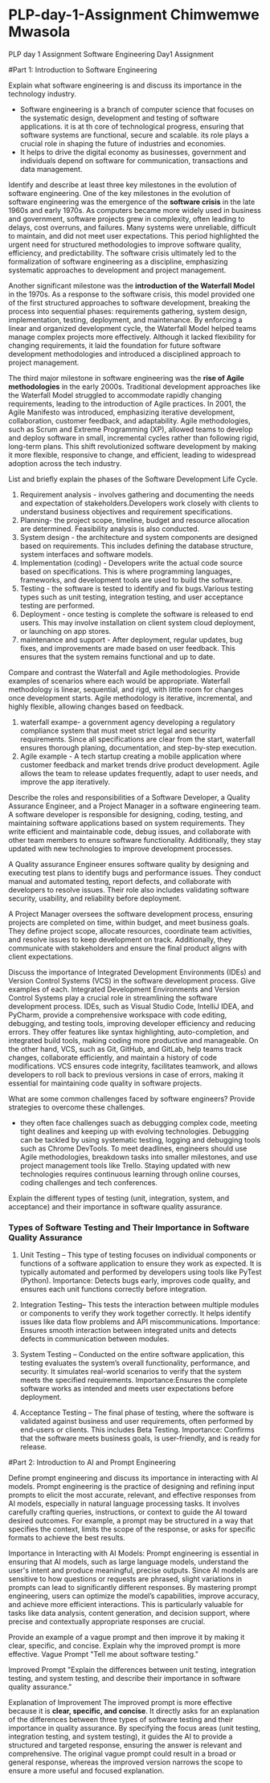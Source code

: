 # PLP-day-1-Assignment Chimwemwe Mwasola
PLP day 1 Assignment
Software Engineering Day1 Assignment

#Part 1: Introduction to Software Engineering

Explain what software engineering is and discuss its importance in the technology industry.
- Software engineering is a branch of computer science that focuses on the systematic design, development and testing of software applications. it is at th core of technological progress, ensuring that software systems are functional, secure and scalable. its role plays a crucial role in shaping the future of industries and economies.
- It helps to drive the digital economy as businesses, government and individuals depend on software for communication, transactions and data management.

Identify and describe at least three key milestones in the evolution of software engineering.
One of the key milestones in the evolution of software engineering was the emergence of the **software crisis** in the late 1960s and early 1970s. As computers became more widely used in business and government, software projects grew in complexity, often leading to delays, cost overruns, and failures. Many systems were unreliable, difficult to maintain, and did not meet user expectations. This period highlighted the urgent need for structured methodologies to improve software quality, efficiency, and predictability. The software crisis ultimately led to the formalization of software engineering as a discipline, emphasizing systematic approaches to development and project management.  

Another significant milestone was the **introduction of the Waterfall Model** in the 1970s. As a response to the software crisis, this model provided one of the first structured approaches to software development, breaking the process into sequential phases: requirements gathering, system design, implementation, testing, deployment, and maintenance. By enforcing a linear and organized development cycle, the Waterfall Model helped teams manage complex projects more effectively. Although it lacked flexibility for changing requirements, it laid the foundation for future software development methodologies and introduced a disciplined approach to project management.  

The third major milestone in software engineering was the **rise of Agile methodologies** in the early 2000s. Traditional development approaches like the Waterfall Model struggled to accommodate rapidly changing requirements, leading to the introduction of Agile practices. In 2001, the Agile Manifesto was introduced, emphasizing iterative development, collaboration, customer feedback, and adaptability. Agile methodologies, such as Scrum and Extreme Programming (XP), allowed teams to develop and deploy software in small, incremental cycles rather than following rigid, long-term plans. This shift revolutionized software development by making it more flexible, responsive to change, and efficient, leading to widespread adoption across the tech industry.

List and briefly explain the phases of the Software Development Life Cycle.
1. Requirement analysis - involves gathering and documenting the needs and expectation of stakeholders.Developers work closely with clients to understand business objectives and requirement specifications.
2. Planning- the project scope, timeline, budget and resource allocation are determined. Feasibility analysis is also conducted.
3. System design -  the architecture and system components are designed based on requirements. This includes defining the database structure, system interfaces and software models.
4. Implementation (coding) - Developers write the actual code source based on specifications. This is where programming languages, frameworks, and development tools are used to build the software.
5. Testing - the software is tested to identify and fix bugs.Various testing types such as unit testing, integration testing, and user acceptance testing are performed.
6. Deployment - once testing is complete the software is released to end users. This may involve installation on client system cloud deployment, or launching on app stores.
7. maintenance and support - After deployment, regular updates, bug fixes, and improvements are made based on user feedback. This ensures that the system remains functional and up to date.

Compare and contrast the Waterfall and Agile methodologies. Provide examples of scenarios where each would be appropriate.
Waterfall methodology is linear, sequential, and rigd, with little room for changes once development starts. Agile methodology is iterative, incremental, and highly flexible, allowing changes based on feedback.
1. waterfall exampe- a government agency developing a regulatory compliance system that must meet strict legal and security requirements. Since all specifications are clear from the start, waterfall ensures thorough planing, documentation, and step-by-step execution.
2. Agile example - A tech startup creating a mobile application where customer feedback and market trends drive product development. Agile allows the team to release updates frequently, adapt to user needs, and improve the app iteratively.

Describe the roles and responsibilities of a Software Developer, a Quality Assurance Engineer, and a Project Manager in a software engineering team.
A software developer is responsible for designing, coding, testing, and maintaining software applications based on system requirements. They write efficient and maintainable code, debug issues, and collaborate with other team members to ensure software functionality. Additionally, they stay updated with new technologies to improve development processes.  

A Quality assurance Engineer ensures software quality by designing and executing test plans to identify bugs and performance issues. They conduct manual and automated testing, report defects, and collaborate with developers to resolve issues. Their role also includes validating software security, usability, and reliability before deployment.  

A Project Manager oversees the software development process, ensuring projects are completed on time, within budget, and meet business goals. They define project scope, allocate resources, coordinate team activities, and resolve issues to keep development on track. Additionally, they communicate with stakeholders and ensure the final product aligns with client expectations.

Discuss the importance of Integrated Development Environments (IDEs) and Version Control Systems (VCS) in the software development process. Give examples of each.
Integrated Development Environments and Version Control Systems play a crucial role in streamlining the software development process. IDEs, such as Visual Studio Code, IntelliJ IDEA, and PyCharm, provide a comprehensive workspace with code editing, debugging, and testing tools, improving developer efficiency and reducing errors. They offer features like syntax highlighting, auto-completion, and integrated build tools, making coding more productive and manageable. On the other hand, VCS, such as Git, GitHub, and GitLab, help teams track changes, collaborate efficiently, and maintain a history of code modifications. VCS ensures code integrity, facilitates teamwork, and allows developers to roll back to previous versions in case of errors, making it essential for maintaining code quality in software projects.

What are some common challenges faced by software engineers? Provide strategies to overcome these challenges.
- they often face challenges suach as debugging complex code, meeting tight dealines and keeping up with evolving technologies. Debugging can be tackled by using systematic testing, logging and debugging tools such as Chrome DevTools. To meet deadlines, engineers should use Agile methodologies, breakdown tasks into smaller milestones, and use project management tools like Trello. Staying updated with new technologies requires continuous learning through online courses, coding challenges and tech conferences.

Explain the different types of testing (unit, integration, system, and acceptance) and their importance in software quality assurance.
### **Types of Software Testing and Their Importance in Software Quality Assurance**  

1. Unit Testing – This type of testing focuses on individual components or functions of a software application to ensure they work as expected. It is typically automated and performed by developers using tools like PyTest (Python).
Importance: Detects bugs early, improves code quality, and ensures each unit functions correctly before integration.  

2. Integration Testing– This tests the interaction between multiple modules or components to verify they work together correctly. It helps identify issues like data flow problems and API miscommunications. Importance: Ensures smooth interaction between integrated units and detects defects in communication between modules.  

3. System Testing – Conducted on the entire software application, this testing evaluates the system’s overall functionality, performance, and security. It simulates real-world scenarios to verify that the system meets the specified requirements.
Importance:Ensures the complete software works as intended and meets user expectations before deployment.  

4. Acceptance Testing – The final phase of testing, where the software is validated against business and user requirements, often performed by end-users or clients. This includes Beta Testing.
Importance: Confirms that the software meets business goals, is user-friendly, and is ready for release.  



#Part 2: Introduction to AI and Prompt Engineering


Define prompt engineering and discuss its importance in interacting with AI models.
Prompt engineering is the practice of designing and refining input prompts to elicit the most accurate, relevant, and effective responses from AI models, especially in natural language processing tasks. It involves carefully crafting queries, instructions, or context to guide the AI toward desired outcomes. For example, a prompt may be structured in a way that specifies the context, limits the scope of the response, or asks for specific formats to achieve the best results.

Importance in Interacting with AI Models: 
Prompt engineering is essential in ensuring that AI models, such as large language models, understand the user's intent and produce meaningful, precise outputs. Since AI models are sensitive to how questions or requests are phrased, slight variations in prompts can lead to significantly different responses. By mastering prompt engineering, users can optimize the model’s capabilities, improve accuracy, and achieve more efficient interactions. This is particularly valuable for tasks like data analysis, content generation, and decision support, where precise and contextually appropriate responses are crucial.

Provide an example of a vague prompt and then improve it by making it clear, specific, and concise. Explain why the improved prompt is more effective.
Vague Prompt
"Tell me about software testing."

Improved Prompt
"Explain the differences between unit testing, integration testing, and system testing, and describe their importance in software quality assurance."

Explanation of Improvement
The improved prompt is more effective because it is **clear, specific, and concise**. It directly asks for an explanation of the differences between three types of software testing and their importance in quality assurance. By specifying the focus areas (unit testing, integration testing, and system testing), it guides the AI to provide a structured and targeted response, ensuring the answer is relevant and comprehensive. The original vague prompt could result in a broad or general response, whereas the improved version narrows the scope to ensure a more useful and focused explanation.
